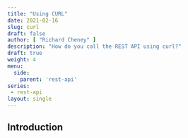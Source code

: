 ```yaml
---
title: "Using CURL"
date: 2021-02-16
slug: curl
draft: false
author: [ "Richard Cheney" ]
description: "How do you call the REST API using curl?"
draft: true
weight: 4
menu:
  side:
    parent: 'rest-api'
series:
 - rest-api
layout: single
---
```


## Introduction
